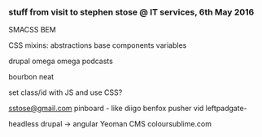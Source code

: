 
### stuff from visit to stephen stose @ IT services, 6th May 2016

SMACSS
BEM

CSS mixins:
abstractions
base
components
variables

drupal omega
omega podcasts

bourbon neat

set class/id with JS and use CSS?

sstose@gmail.com
pinboard - like diigo
benfox pusher vid leftpadgate- 

headless drupal -> angular
Yeoman CMS
coloursublime.com